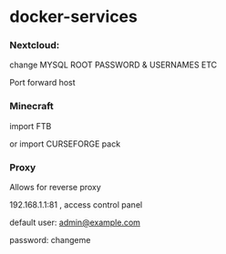 # docker-services

### Nextcloud:

change MYSQL ROOT PASSWORD & USERNAMES ETC

Port forward host

### Minecraft

import FTB

or import CURSEFORGE pack

### Proxy

Allows for reverse proxy 

192.168.1.1:81 , access control panel

default user: admin@example.com

password: changeme
